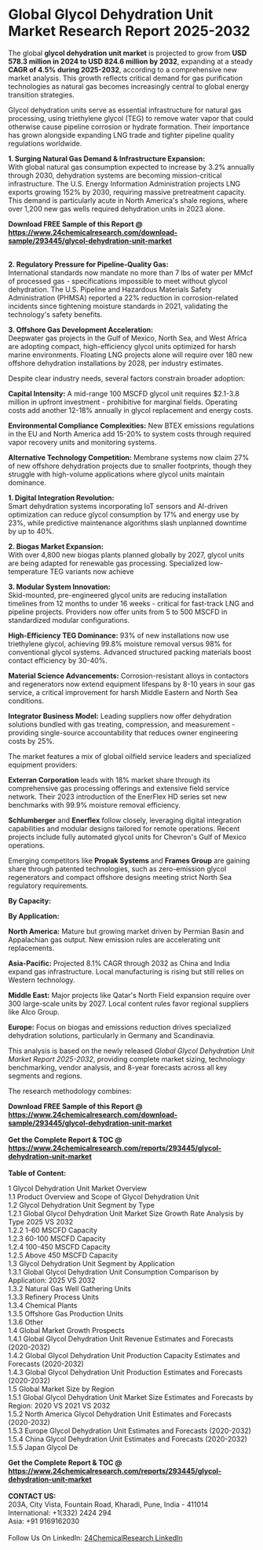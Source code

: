 <h1>Global Glycol Dehydration Unit Market Research Report 2025-2032</h1><p>The global <strong>glycol dehydration unit market</strong> is projected to grow from <strong>USD 578.3 million in 2024 to USD 824.6 million by 2032</strong>, expanding at a steady <strong>CAGR of 4.5% during 2025-2032</strong>, according to a comprehensive new market analysis. This growth reflects critical demand for gas purification technologies as natural gas becomes increasingly central to global energy transition strategies.</p><p>Glycol dehydration units serve as essential infrastructure for natural gas processing, using triethylene glycol (TEG) to remove water vapor that could otherwise cause pipeline corrosion or hydrate formation. Their importance has grown alongside expanding LNG trade and tighter pipeline quality regulations worldwide.</p><p><strong>1. Surging Natural Gas Demand &amp; Infrastructure Expansion:</strong><br>
With global natural gas consumption expected to increase by 3.2% annually through 2030, dehydration systems are becoming mission-critical infrastructure. The U.S. Energy Information Administration projects LNG exports growing 152% by 2030, requiring massive pretreatment capacity. This demand is particularly acute in North America's shale regions, where over 1,200 new gas wells required dehydration units in 2023 alone.</p><div><b>Download FREE Sample of this Report @ 
            <a href="https://www.24chemicalresearch.com/download-sample/293445/glycol-dehydration-unit-market">
            https://www.24chemicalresearch.com/download-sample/293445/glycol-dehydration-unit-market</a></b></div><br><p><strong>2. Regulatory Pressure for Pipeline-Quality Gas:</strong><br>
International standards now mandate no more than 7 lbs of water per MMcf of processed gas - specifications impossible to meet without glycol dehydration. The U.S. Pipeline and Hazardous Materials Safety Administration (PHMSA) reported a 22% reduction in corrosion-related incidents since tightening moisture standards in 2021, validating the technology's safety benefits.</p><p><strong>3. Offshore Gas Development Acceleration:</strong><br>
Deepwater gas projects in the Gulf of Mexico, North Sea, and West Africa are adopting compact, high-efficiency glycol units optimized for harsh marine environments. Floating LNG projects alone will require over 180 new offshore dehydration installations by 2028, per industry estimates.</p><p>Despite clear industry needs, several factors constrain broader adoption:</p><p><strong>Capital Intensity:</strong> A mid-range 100 MSCFD glycol unit requires $2.1-3.8 million in upfront investment - prohibitive for marginal fields. Operating costs add another 12-18% annually in glycol replacement and energy costs.</p><p><strong>Environmental Compliance Complexities:</strong> New BTEX emissions regulations in the EU and North America add 15-20% to system costs through required vapor recovery units and monitoring systems.</p><p><strong>Alternative Technology Competition:</strong> Membrane systems now claim 27% of new offshore dehydration projects due to smaller footprints, though they struggle with high-volume applications where glycol units maintain dominance.</p><p><strong>1. Digital Integration Revolution:</strong><br>
Smart dehydration systems incorporating IoT sensors and AI-driven optimization can reduce glycol consumption by 17% and energy use by 23%, while predictive maintenance algorithms slash unplanned downtime by up to 40%.</p><p><strong>2. Biogas Market Expansion:</strong><br>
With over 4,800 new biogas plants planned globally by 2027, glycol units are being adapted for renewable gas processing. Specialized low-temperature TEG variants now achieve 

</p><p><strong>3. Modular System Innovation:</strong><br>
Skid-mounted, pre-engineered glycol units are reducing installation timelines from 12 months to under 16 weeks - critical for fast-track LNG and pipeline projects. Providers now offer units from 5 to 500 MSCFD in standardized modular configurations.</p><p><strong>High-Efficiency TEG Dominance:</strong> 93% of new installations now use triethylene glycol, achieving 99.8% moisture removal versus 98% for conventional glycol systems. Advanced structured packing materials boost contact efficiency by 30-40%.</p><p><strong>Material Science Advancements:</strong> Corrosion-resistant alloys in contactors and regenerators now extend equipment lifespans by 8-10 years in sour gas service, a critical improvement for harsh Middle Eastern and North Sea conditions.</p><p><strong>Integrator Business Model:</strong> Leading suppliers now offer dehydration solutions bundled with gas treating, compression, and measurement - providing single-source accountability that reduces owner engineering costs by 25%.</p><p>The market features a mix of global oilfield service leaders and specialized equipment providers:</p><p><strong>Exterran Corporation</strong> leads with 18% market share through its comprehensive gas processing offerings and extensive field service network. Their 2023 introduction of the EnerFlex HD series set new benchmarks with 99.9% moisture removal efficiency.</p><p><strong>Schlumberger</strong> and <strong>Enerflex</strong> follow closely, leveraging digital integration capabilities and modular designs tailored for remote operations. Recent projects include fully automated glycol units for Chevron's Gulf of Mexico operations.</p><p>Emerging competitors like <strong>Propak Systems</strong> and <strong>Frames Group</strong> are gaining share through patented technologies, such as zero-emission glycol regenerators and compact offshore designs meeting strict North Sea regulatory requirements.</p><p><strong>By Capacity:</strong></p><p><strong>By Application:</strong></p><p><strong>North America:</strong> Mature but growing market driven by Permian Basin and Appalachian gas output. New emission rules are accelerating unit replacements.</p><p><strong>Asia-Pacific:</strong> Projected 8.1% CAGR through 2032 as China and India expand gas infrastructure. Local manufacturing is rising but still relies on Western technology.</p><p><strong>Middle East:</strong> Major projects like Qatar's North Field expansion require over 300 large-scale units by 2027. Local content rules favor regional suppliers like Alco Group.</p><p><strong>Europe:</strong> Focus on biogas and emissions reduction drives specialized dehydration solutions, particularly in Germany and Scandinavia.</p><p>This analysis is based on the newly released <em>Global Glycol Dehydration Unit Market Report 2025-2032</em>, providing complete market sizing, technology benchmarking, vendor analysis, and 8-year forecasts across all key segments and regions.</p><p>The research methodology combines:</p><div><b>Download FREE Sample of this Report @ 
            <a href="https://www.24chemicalresearch.com/download-sample/293445/glycol-dehydration-unit-market">
            https://www.24chemicalresearch.com/download-sample/293445/glycol-dehydration-unit-market</a></b></div><br><div><b>Get the Complete Report & TOC @ 
            <a href="https://www.24chemicalresearch.com/reports/293445/glycol-dehydration-unit-market">
            https://www.24chemicalresearch.com/reports/293445/glycol-dehydration-unit-market</a></b></div><br>
            <b>Table of Content:</b><p>1 Glycol Dehydration Unit Market Overview<br />
    1.1 Product Overview and Scope of Glycol Dehydration Unit<br />
    1.2 Glycol Dehydration Unit Segment by Type<br />
        1.2.1 Global Glycol Dehydration Unit Market Size Growth Rate Analysis by Type 2025 VS 2032<br />
        1.2.2 1-60 MSCFD Capacity<br />
        1.2.3 60-100 MSCFD Capacity<br />
        1.2.4 100-450 MSCFD Capacity<br />
        1.2.5 Above 450 MSCFD Capacity<br />
    1.3 Glycol Dehydration Unit Segment by Application<br />
        1.3.1 Global Glycol Dehydration Unit Consumption Comparison by Application: 2025 VS 2032<br />
        1.3.2 Natural Gas Well Gathering Units<br />
        1.3.3 Refinery Process Units<br />
        1.3.4 Chemical Plants<br />
        1.3.5 Offshore Gas Production Units<br />
        1.3.6 Other<br />
    1.4 Global Market Growth Prospects<br />
        1.4.1 Global Glycol Dehydration Unit Revenue Estimates and Forecasts (2020-2032)<br />
        1.4.2 Global Glycol Dehydration Unit Production Capacity Estimates and Forecasts (2020-2032)<br />
        1.4.3 Global Glycol Dehydration Unit Production Estimates and Forecasts (2020-2032)<br />
    1.5 Global Market Size by Region<br />
        1.5.1 Global Glycol Dehydration Unit Market Size Estimates and Forecasts by Region: 2020 VS 2021 VS 2032<br />
        1.5.2 North America Glycol Dehydration Unit Estimates and Forecasts (2020-2032)<br />
        1.5.3 Europe Glycol Dehydration Unit Estimates and Forecasts (2020-2032)<br />
        1.5.4 China Glycol Dehydration Unit Estimates and Forecasts (2020-2032)<br />
        1.5.5 Japan Glycol De</p><div><b>Get the Complete Report & TOC @ 
            <a href="https://www.24chemicalresearch.com/reports/293445/glycol-dehydration-unit-market">
            https://www.24chemicalresearch.com/reports/293445/glycol-dehydration-unit-market</a></b></div><br><b>CONTACT US:</b><br>
            203A, City Vista, Fountain Road, Kharadi, Pune, India - 411014<br>
            International: +1(332) 2424 294<br>
            Asia: +91 9169162030 <br><br>
            Follow Us On LinkedIn: <a href="https://www.linkedin.com/company/24chemicalresearch/">24ChemicalResearch LinkedIn</a>